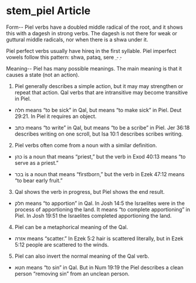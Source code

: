 # stem_piel Article
Form--
Piel verbs have a doubled middle radical of the root, and it shows this with a dagesh in strong verbs. The dagesh is not there for weak or guttural middle radicals, nor when there is a shwa under it.

Piel perfect verbs usually have hireq in the first syllable.
Piel imperfect vowels follow this pattern: shwa, pataq, sere
ֵ   -ַ    -ְ 

Meaning--
Piel has many possible meanings. The main meaning is that it causes a state (not an action).

1. Piel generally describes a simple action, but it may may strengthen or repeat that action.
Qal verbs that are intransitive may become transitive in Piel. 

* חלה means “to be sick” in Qal, but means “to make sick” in Piel. Deut 29:21. In Piel it requires an object.

* כּתב means “to write” in Qal, but means “to be a scribe” in Piel. Jer 36:18 describes writing on one scroll, but Isa 10:1 describes scribes writing.


2. Piel verbs often come from a noun with a similar definition.
* כהן is a noun that means “priest,” but the verb in Exod 40:13 means “to serve as a priest.”
 
* בכר is a noun that means “firstborn,” but the verb in Ezek 47:12 means “to bear early fruit.”
 

3. Qal shows the verb in progress, but Piel shows the end result.
* חלק  means “to apportion” in Qal. In Josh 14:5 the Israelites were in the process of apportioning the land. It means “to complete apportioning” in Piel. In Josh 19:51 the Israelites completed apportioning the land.

4. Piel can be a metaphorical meaning of the Qal.
* אזרה means “scatter.” In Ezek 5:2 hair is scattered literally, but in Ezek 5:12 people are scattered to the winds.

5. Piel can also invert the normal meaning of the Qal verb.
* חטא means “to sin” in Qal. But in Num 19:19 the Piel describes a clean person “removing sin” from an unclean person.